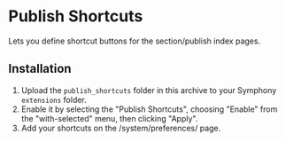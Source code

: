 # Publish Shortcuts
 
Lets you define shortcut buttons for the section/publish index pages.

## Installation
  
1. Upload the `publish_shortcuts` folder in this archive to your Symphony `extensions` folder.
2. Enable it by selecting the "Publish Shortcuts", choosing "Enable" from the "with-selected" menu, then clicking "Apply".
3. Add your shortcuts on the /system/preferences/ page.